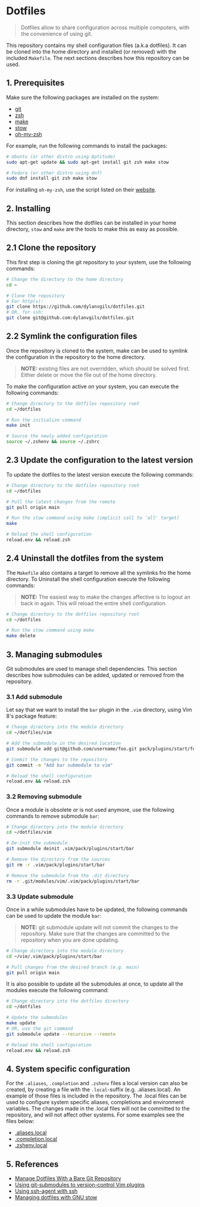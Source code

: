 # Dotfiles
> Dotfiles allow to share configuration across multiple computers, with the convenience of using git.

This repository contains my shell configuration files (a.k.a dotfiles). It can be cloned into the home directory and installed (or removed) with the included `Makefile`. The next sections describes how this repository can be used.

## 1. Prerequisites
Make sure the following packages are installed on the system:
- [git](https://git-scm.com/)
- [zsh](https://www.zsh.org/)
- [make](https://www.gnu.org/software/make/)
- [stow](https://www.gnu.org/software/stow/)
- [oh-my-zsh](https://ohmyz.sh/)

For example, run the following commands to install the packages:
```sh
# Ubuntu (or other distro using Aptitude)
sudo apt-get update && sudo apt-get install git zsh make stow

# Fedora (or other distro using dnf)
sudo dnf install git zsh make stow
```

For installing `oh-my-zsh`, use the script listed on their [website](https://ohmyz.sh/#install).

## 2. Installing
This section describes how the dotfiles can be installed in your home directory, `stow` and `make` are the tools to make this as easy as possible.

## 2.1 Clone the repository
This first step is cloning the git repository to your system, use the following commands:

```sh
# Change the directory to the home directory
cd ~

# Clone the repository
# For http(s):
git clone https://github.com/dylanvgils/dotfiles.git
# OR, for ssh:
git clone git@github.com:dylanvgils/dotfiles.git
```

## 2.2 Symlink the configuration files
Once the repository is cloned to the system, make can be used to symlink the configuration in the repository to the home directory.

> **NOTE:** existing files are not overridden, which should be solved first. Either delete or move the file out of the home directory.

To make the configuration active on your system, you can execute the following commands:

```sh
# Change directory to the dotfiles repository root
cd ~/dotfiles

# Run the initialize command
make init

# Source the newly added configuration
source ~/.zshenv && source ~/.zshrc
```

## 2.3 Update the configuration to the latest version
To update the dotfiles to the latest version execute the following commands:

```sh
# Change directory to the dotfiles repository root
cd ~/dotfiles

# Pull the latest changes from the remote
git pull origin main

# Run the stow command using make (implicit call to 'all' target)
make

# Reload the shell configuration
reload.env && reload.zsh
```

## 2.4 Uninstall the dotfiles from the system
The `Makefile` also contains a target to remove all the symlinks fro the home directory. To Uninstall the shell configuration execute the following commands:

> **NOTE:** The easiest way to make the changes affective is to logout an back in again. This will reload the entire shell configuration.

```sh
# Change directory to the dotfiles repository root
cd ~/dotfiles

# Run the stow command using make
make delete
```

## 3. Managing submodules
Git submodules are used to manage shell dependencies. This section describes how submodules can be added, updated or removed from the repository.

### 3.1 Add submodule
Let say that we want to install the `bar` plugin in the `.vim` directory, using Vim 8's package feature:

```bash
# Change directory into the module directory
cd ~/dotfiles/vim

# Add the submodule in the desired location
git submodule add git@github.com/username/foo.git pack/plugins/start/foo

# Commit the changes to the repository
git commit -m "Add bar submodule to vim"

# Reload the shell configuration
reload.env && reload.zsh
```

### 3.2 Removing submodule
Once a module is obsolete or is not used anymore, use the following commands to remove submodule `bar`:

```bash
# Change directory into the module directory
cd ~/dotfiles/vim

# De-init the submodule
git submodule deinit .vim/pack/plugins/start/bar

# Remove the directory from the sources
git rm -r .vim/pack/plugins/start/bar

# Remove the submodule from the .dit directory
rm -r .git/modules/vim/.vim/pack/plugins/start/bar
```

### 3.3 Update submodule
Once in a while submodules have to be updated, the following commands can be used to update the module `bar`:

> **NOTE:** git submodule update will not commit the changes to the repository. Make sure that the changes are committed to the repository when you are done updating.

```bash
# Change directory into the module directory
cd ~/vim/.vim/pack/plugins/start/bar

# Pull changes from the desired branch (e.g. main)
git pull origin main
```

It is also possible to update all the submodules at once, to update all the modules execute the following command:

```bash
# Change directory into the dotfiles directory
cd ~/dotfiles

# Update the submodules
make update
# OR, use the git command
git submodule update --recursive --remote

# Reload the shell configuration
reload.env && reload.zsh
```

## 4. System specific configuration

For the `.aliases`, `.completion` and `.zshenv` files a local version can also be created, by creating a file with the `.local`-suffix (e.g. .aliases.local). An example
of those files is included in the repository. The .local files can be used to configure system specific aliases, completions and environment variables. The changes made
in the .local files will not be committed to the repository, and will not affect other systems. For some examples see the files below:

- [.aliases.local](docs/examples/.aliases.local)
- [.completion.local](docs/examples/.completion.local)
- [.zshenv.local](docs/examples/.zshenv.local)

## 5. References

- [Manage Dotfiles With a Bare Git Repository](https://harfangk.github.io/2016/09/18/manage-dotfiles-with-a-git-bare-repository.html)
- [Using git-submodules to version-control Vim plugins](https://gist.github.com/manasthakur/d4dc9a610884c60d944a4dd97f0b3560)
- [Using ssh-agent with ssh](http://mah.everybody.org/docs/ssh)
- [Managing dotfiles with GNU stow](https://venthur.de/2021-12-19-managing-dotfiles-with-stow.html)
